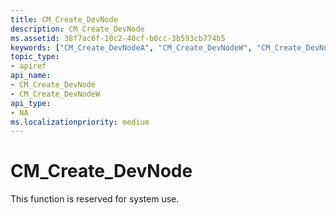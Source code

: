 ```yaml
---
title: CM_Create_DevNode
description: CM_Create_DevNode
ms.assetid: 38f7ac6f-10c2-40cf-b0cc-3b593cb774b5
keywords: ["CM_Create_DevNodeA", "CM_Create_DevNodeW", "CM_Create_DevNode Device and Driver Installation"]
topic_type:
- apiref
api_name:
- CM_Create_DevNode
- CM_Create_DevNodeW
api_type:
- NA
ms.localizationpriority: medium
---
```


# CM_Create_DevNode

This function is reserved for system use.





 

 





